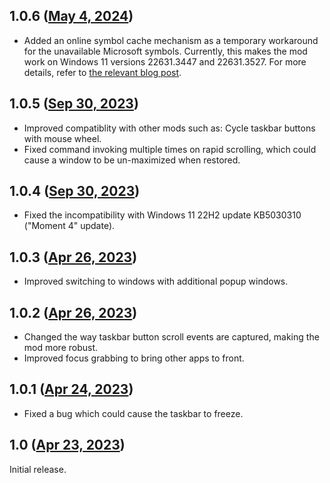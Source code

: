 ## 1.0.6 ([May 4, 2024](https://github.com/ramensoftware/windhawk-mods/blob/3a87f5e12b5f2c6778b4256c45c8124c38fad2cc/mods/taskbar-button-scroll.wh.cpp))

* Added an online symbol cache mechanism as a temporary workaround for the unavailable Microsoft symbols. Currently, this makes the mod work on Windows 11 versions 22631.3447 and 22631.3527. For more details, refer to [the relevant blog post](https://ramensoftware.com/windhawk-and-symbol-download-errors).

## 1.0.5 ([Sep 30, 2023](https://github.com/ramensoftware/windhawk-mods/blob/eb081300de3950ca47306e7c7ebd73c18d1ee6cf/mods/taskbar-button-scroll.wh.cpp))

* Improved compatiblity with other mods such as: Cycle taskbar buttons with mouse wheel.
* Fixed command invoking multiple times on rapid scrolling, which could cause a window to be un-maximized when restored.

## 1.0.4 ([Sep 30, 2023](https://github.com/ramensoftware/windhawk-mods/blob/bda321aa7a4e17c6e5f5df9e6df406a72fdd94b6/mods/taskbar-button-scroll.wh.cpp))

* Fixed the incompatibility with Windows 11 22H2 update KB5030310 ("Moment 4" update).

## 1.0.3 ([Apr 26, 2023](https://github.com/ramensoftware/windhawk-mods/blob/ba27a96436b8808fca3fc051ddc80c10d5094c10/mods/taskbar-button-scroll.wh.cpp))

* Improved switching to windows with additional popup windows.

## 1.0.2 ([Apr 26, 2023](https://github.com/ramensoftware/windhawk-mods/blob/a3300d6fe7a987529fa3e2522d4ac2db2b192eee/mods/taskbar-button-scroll.wh.cpp))

* Changed the way taskbar button scroll events are captured, making the mod more robust.
* Improved focus grabbing to bring other apps to front.

## 1.0.1 ([Apr 24, 2023](https://github.com/ramensoftware/windhawk-mods/blob/4e3c50df072814f5bd007c52f52184bb2ec128c6/mods/taskbar-button-scroll.wh.cpp))

* Fixed a bug which could cause the taskbar to freeze.

## 1.0 ([Apr 23, 2023](https://github.com/ramensoftware/windhawk-mods/blob/120b7b15054aea462b3c12d03ee4b080eb39d5ac/mods/taskbar-button-scroll.wh.cpp))

Initial release.
